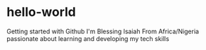 # hello-world
Getting started with Github
I'm Blessing Isaiah 
From Africa/Nigeria
passionate about learning and developing my tech skills
